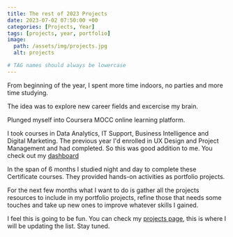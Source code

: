 ```yaml
---
title: The rest of 2023 Projects
date: 2023-07-02 07:50:00 +00
categories: [Projects, Year]
tags: [projects, year, portfolio]  
image:
  path: /assets/img/projects.jpg
  alt: projects

# TAG names should always be lowercase
---
```


From beginning of the year, I spent more time indoors, no parties and more time studying. 

The idea was to explore new career fields and excercise my brain.

Plunged myself into Coursera MOCC online learning platform. 

I took courses in Data Analytics, IT Support, Business Intelligence and Digital Marketing. The previous year I'd enrolled in UX Design and Project Management and had completed. So this was good addition to me. You check out my [dashboard](https://www.credly.com/users/patrick-kyei)

In the span of 6 months I studied night and day to complete these Certificate courses. They provided hands-on activities as portfolio projects.

For the next few months what I want to do is gather all the projects resources to include in my portfolio projects, refine those that needs some touches and take up new ones to improve whatever skills I gained. 


I feel this is going to be fun. You can check my [projects page](https://patrickkyei.com/projects/), this is where I will be updating the list. Stay tuned.